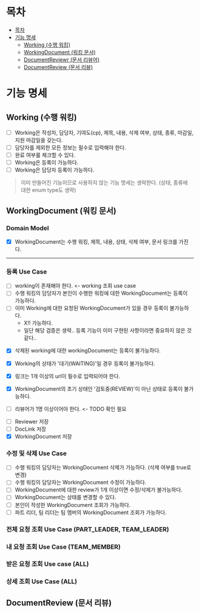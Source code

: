 # 목차

- [목차](#목차)
- [기능 명세](#기능-명세)
    - [Working (수행 워킹)](#working-수행-워킹)
    - [WorkingDocument (워킹 문서)](#workingdocument-워킹-문서)
    - [DocumentReviewr (문서 리뷰어)](#documentreviewr-문서-리뷰어)
    - [DocumentReview (문서 리뷰)](#documentreview-문서-리뷰)

# 기능 명세

## Working (수행 워킹)

- [ ] Working은 작성자, 담당자, 기여도(cp), 제목, 내용, 삭제 여부, 상태, 종류, 마감일, 지원 마감일을 갖는다.
- [ ] 담당자를 제외한 모든 정보는 필수로 입력해야 한다.
- [ ] 완료 여부를 체크할 수 있다.
- [ ] Working은 등록이 가능하다.
- [ ] Working은 담당자 등록이 가능하다.

> 이미 만들어진 기능이므로 사용하지 않는 기능 명세는 생략한다. (상태, 종류에 대한 enum type도 생략)

## WorkingDocument (워킹 문서)

### Domain Model

- [x] WorkingDocument는 수행 워킹, 제목, 내용, 상태, 삭제 여부, 문서 링크를 가진다.

---

### 등록 Use Case

[//]: # (adapter level)

- [ ] working이 존재해야 한다. <- working 조회 use case
- [ ] 수행 워킹의 담당자가 본인이 수행한 워킹에 대한 WorkingDocument는 등록이 가능하다.
- [ ] 이미 Working에 대한 요청된 WorkingDocument가 있을 경우 등록이 불가능하다.
    - X!! 가능하다.
    - 일단 해당 검증은 생략.. 등록 기능이 이미 구현된 사항이라면 중요하지 않은 것 같다..

[//]: # (service level)

- [x] 삭제된 working에 대한 workingDocument는 등록이 불가능하다.
- [x] Working의 상태가 '대기(WAITING)'일 경우 등록이 불가능하다.

- [x] 링크는 1개 이상의 url이 필수로 입력되어야 한다.
- [x] WorkingDocument의 초기 상태인 '검토중(REVIEW)'이 아닌 상태로 등록이 불가능하다.
- [ ] 리뷰어가 1명 이상이어야 한다. <- TODO 확인 필요

[//]: # (out adapter\(port\) level)

- [ ] Reviewer 저장
- [ ] DocLink 저장
- [x] WorkingDocument 저장

### 수정 및 삭제 Use Case

- [ ] 수행 워킹의 담당자는 WorkingDocument 삭제가 가능하다. (삭제 여부를 true로 변경)
- [ ] 수행 워킹의 담당자는 WorkingDocument 수정이 가능하다.
- [ ] WorkingDocument에 대한 review가 1개 이상이면 수정/삭제가 불가능하다.
- [ ] WorkingDocument는 상태를 변경할 수 있다.
- [ ] 본인이 작성한 WorkingDocument 조회가 가능하다.
- [ ] 파트 리더, 팀 리더는 팀 멤버의 WorkingDocument 조회가 가능하다.

### 전체 요청 조회 Use Case (PART_LEADER, TEAM_LEADER)

### 내 요청 조회 Use Case (TEAM_MEMBER)

### 받은 요청 조회 Use case (ALL)

### 상세 조회 Use Case (ALL)

## DocumentReview (문서 리뷰)


